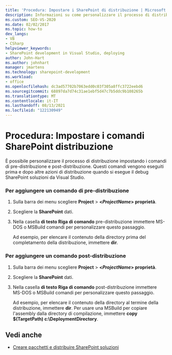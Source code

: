 ```yaml
---
title: 'Procedura: Impostare i SharePoint di distribuzione | Microsoft Docs'
description: Informazioni su come personalizzare il processo di distribuzione impostando SharePoint comandi di pre-distribuzione e post-distribuzione.
ms.custom: SEO-VS-2020
ms.date: 02/02/2017
ms.topic: how-to
dev_langs:
- VB
- CSharp
helpviewer_keywords:
- SharePoint development in Visual Studio, deploying
author: John-Hart
ms.author: johnhart
manager: jmartens
ms.technology: sharepoint-development
ms.workload:
- office
ms.openlocfilehash: dc3ad57702b7063edd0c03f305a8ffc3722eebd6
ms.sourcegitcommit: 68897da7d74c31ae1ebf5d47c7b5ddc9b108265b
ms.translationtype: MT
ms.contentlocale: it-IT
ms.lasthandoff: 08/13/2021
ms.locfileid: "122130949"
---
```

# <a name="how-to-set-sharepoint-deployment-commands"></a>Procedura: Impostare i comandi SharePoint distribuzione
  È possibile personalizzare il processo di distribuzione impostando i comandi di pre-distribuzione e post-distribuzione. Questi comandi vengono eseguiti prima e dopo altre azioni di distribuzione quando si esegue il debug SharePoint soluzioni da Visual Studio.

### <a name="to-add-a-pre-deployment-command"></a>Per aggiungere un comando di pre-distribuzione

1. Sulla barra dei menu scegliere **Project**  >  **\<*ProjectName*> proprietà**.

2. Scegliere la **SharePoint** dati.

3. Nella casella **di testo Riga di comando** pre-distribuzione immettere MS-DOS o MSBuild comandi per personalizzare questo passaggio.

     Ad esempio, per elencare il contenuto della directory prima del completamento della distribuzione, immettere **dir**.

### <a name="to-add-a-post-deployment-command"></a>Per aggiungere un comando post-distribuzione

1. Sulla barra dei menu scegliere **Project**  >  **\<*ProjectName*> proprietà**.

2. Scegliere la **SharePoint** dati.

3. Nella casella **di testo Riga di comando** post-distribuzione immettere MS-DOS o MSBuild comandi per personalizzare questo passaggio.

     Ad esempio, per elencare il contenuto della directory al termine della distribuzione, immettere **dir**. Per usare una MSBuild per copiare l'assembly dalla directory di compilazione, immettere **copy $(TargetPath) c:\DeploymentDirectory**.

## <a name="see-also"></a>Vedi anche
- [Creare pacchetti e distribuire SharePoint soluzioni](../sharepoint/packaging-and-deploying-sharepoint-solutions.md)

